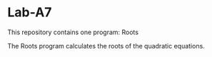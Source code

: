 # Lab-A7
This repository contains one program: Roots

The Roots program calculates the roots of the quadratic equations.
